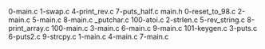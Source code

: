 0-main.c         1-swap.c    4-print_rev.c   7-puts_half.c    main.h
0-reset_to_98.c  2-main.c    5-main.c        8-main.c         _putchar.c
100-atoi.c       2-strlen.c  5-rev_string.c  8-print_array.c
100-main.c       3-main.c    6-main.c        9-main.c
101-keygen.c     3-puts.c    6-puts2.c       9-strcpy.c
1-main.c         4-main.c    7-main.c        
